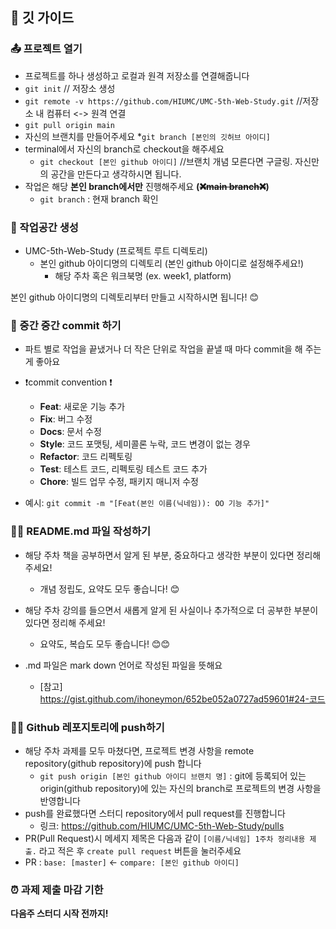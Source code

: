 ## 📝 깃 가이드 


### 📤 프로젝트 열기

* 프로젝트를 하나 생성하고 로컬과 원격 저장소를 연결해줍니다
* ```git init``` // 저장소 생성
* ```git remote -v https://github.com/HIUMC/UMC-5th-Web-Study.git```  //저장소 내 컴퓨터 <-> 원격 연결
* ```git pull origin main```
* 자신의 브랜치를 만들어주세요
*```git branch [본인의 깃허브 아이디]```
* terminal에서 자신의 branch로 checkout을 해주세요
    * ```git checkout [본인 github 아이디]```  //브랜치 개념 모른다면 구글링. 자신만의 공간을 만든다고 생각하시면 됩니다.
* 작업은 해당 **본인 branch에서만** 진행해주세요 **(~~❌main branch❌~~)**
    * ```git branch``` : 현재 branch 확인

### 🏡 작업공간 생성
* UMC-5th-Web-Study (프로젝트 루트 디렉토리)
    * 본인 github 아이디명의 디렉토리 (본인 github 아이디로 설정해주세요!)
        * 해당 주차 혹은 워크북명 (ex. week1, platform)
          
본인 github 아이디명의 디렉토리부터 만들고 시작하시면 됩니다! 😊 



### 💾 중간 중간 commit 하기
* 파트 별로 작업을 끝냈거나 더 작은 단위로 작업을 끝낼 때 마다 commit을 해 주는 게 좋아요
* ❗commit convention ❗️
    * **Feat**: 새로운 기능 추가
    * **Fix**: 버그 수정
    * **Docs**: 문서 수정
    * **Style**: 코드 포맷팅, 세미콜론 누락, 코드 변경이 없는 경우
    * **Refactor**: 코드 리펙토링
    * **Test**: 테스트 코드, 리펙토링 테스트 코드 추가
    * **Chore**: 빌드 업무 수정, 패키지 매니저 수정

* 예시: ```git commit -m "[Feat(본인 이름(닉네임)): OO 기능 추가]"```


### ✍🏻 README.md 파일 작성하기


* 해당 주차 책을 공부하면서 알게 된 부분, 중요하다고 생각한 부분이 있다면 정리해 주세요!
    * 개념 정립도, 요약도 모두 좋습니다! 😊
* 해당 주차 강의를 들으면서 새롭게 알게 된 사실이나 추가적으로 더 공부한 부분이 있다면 정리해 주세요!
  * 요약도, 복습도 모두 좋습니다! 😊😊


* .md 파일은 mark down 언어로 작성된 파일을 뜻해요
    * [참고] https://gist.github.com/ihoneymon/652be052a0727ad59601#24-코드


### 🙌🏻 Github 레포지토리에 push하기

* 해당 주차 과제를 모두 마쳤다면, 프로젝트 변경 사항을 remote repository(github repository)에 push 합니다
    * ```git push origin [본인 github 아이디 브랜치 명]``` : git에 등록되어 있는 origin(github repository)에 있는 자신의 branch로 프로젝트의 변경 사항을 반영합니다
* push를 완료했다면 스터디 repository에서 pull request를 진행합니다
    * 링크: https://github.com/HIUMC/UMC-5th-Web-Study/pulls
* PR(Pull Request)시 메세지 제목은 다음과 같이 ```[이름/닉네임] 1주차 정리내용 제출.``` 라고 적은 후 ```create pull request``` 버튼을 눌러주세요
* PR : ```base: [master]``` <- ```compare: [본인 github 아이디]```


### ⏰ 과제 제출 마감 기한 
**다음주 스터디 시작 전까지!**
